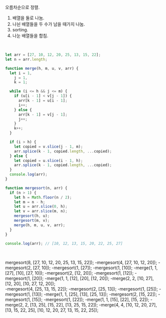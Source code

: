 오름차순으로 정렬.
1. 배열을 둘로 나눔.
2. 나뉜 배열들을 두 수가 남을 때가지 나눔.
3. sorting.
4. 나눈 배열들을 합침.

<br />

```javascript
let arr = [27, 10, 12, 20, 25, 13, 15, 22];
let n = arr.length;

function merge(h, m, u, v, arr) {
  let i = 1,
    j = 1,
    k = 1;

  while (i <= h && j <= m) {
    if (u[i - 1] < v[j - 1]) {
      arr[k - 1] = u[i - 1];
      i++;
    } else {
      arr[k - 1] = v[j - 1];
      j++;
    }
    k++;
  }

  if (i > h) {
    let copied = v.slice(j - 1, m);
    arr.splice(k - 1, copied.length, ...copied);
  } else {
    let copied = u.slice(i - 1, h);
    arr.splice(k - 1, copied.length, ...copied);
  }
  console.log(arr);
}

function mergesort(n, arr) {
  if (n > 1) {
    let h = Math.floor(n / 2);
    let m = n - h;
    let u = arr.slice(0, h);
    let v = arr.slice(m, n); 
    mergesort(h, u); 
    mergesort(m, v); 
    merge(h, m, u, v, arr);
  }
}

console.log(arr); // [10, 12, 13, 15, 20, 22, 25, 27]
```
<br />

mergesort(8, [27, 10, 12, 20, 25, 13, 15, 22]);
    -mergesort(4, [27, 10, 12, 20]);
        -mergesort(2, [27, 10]);
            -mergesort(1, [27]);
            -mergesort(1, [10]);
            -merge(1, 1, [27], [10], [27, 10]);
        -mergesort(2, [12, 20]);
            -mergesort(1, [12]);
            -mergesort(1, [20]);
            -merge(1, 1, [12], [20], [12, 20]);
        -merge(2, 2, [10, 27], [12, 20], [10, 27, 12, 20]);  
    -mergesort(4, [25, 13, 15, 22]);
        -mergesort(2, [25, 13]);
            -mergesort(1, [25]);
            -mergesort(1, [13]);
            -merge(1, 1, [25], [13], [25, 13]);
        -mergesort(2, [15, 22]);
            -mergesort(1, [15]);
            -mergesort(1, [22]);
            -merge(1, 1, [15], [22], [15, 22]);
        -merge(2, 2, [13, 25], [15, 22], [13, 25, 15, 22]);
    -merge(4, 4, [10, 12, 20, 27], [13, 15, 22, 25], [10, 12, 20, 27, 13, 15, 22, 25]);
